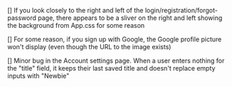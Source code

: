[] If you look closely to the right and left of the login/registration/forgot-password page, there appears to be a sliver on the right and left showing the background from App.css for some reason

[] For some reason, if you sign up with Google, the Google profile picture won't display (even though the URL to the image exists)

[] Minor bug in the Account settings page. When a user enters nothing for the "title" field, it keeps their last saved title and doesn't replace empty inputs with "Newbie"
